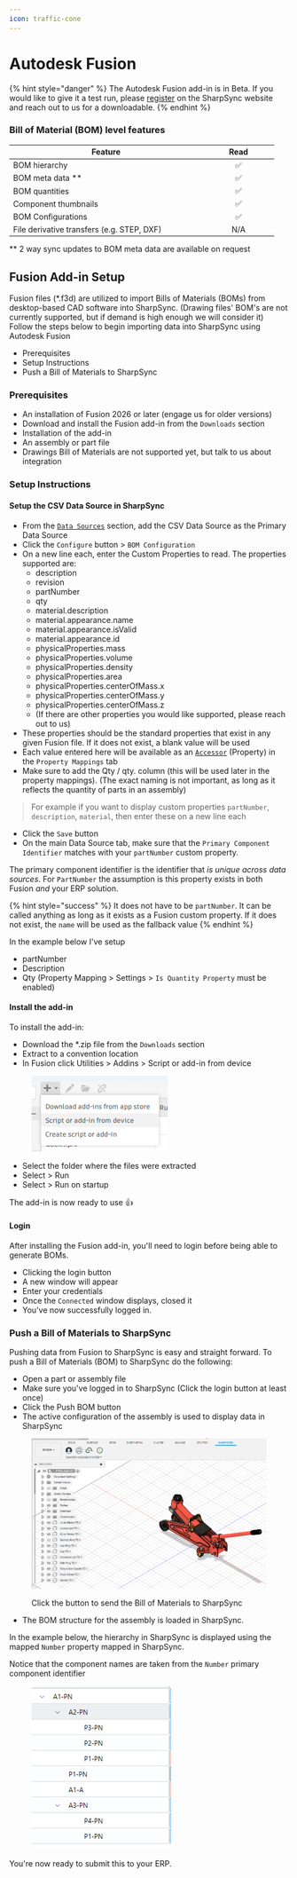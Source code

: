```yaml
---
icon: traffic-cone
---
```


# Autodesk Fusion

{% hint style="danger" %}
The Autodesk Fusion add-in is in Beta. If you would like to give it a test run, please [register](../fundamentals/getting-started/registration.md) on the SharpSync website and reach out to us for a downloadable.
{% endhint %}

### Bill of Material (BOM) level features

<table><thead><tr><th width="335.0078125">Feature</th><th width="115.390625" align="center">Read</th></tr></thead><tbody><tr><td>BOM hierarchy</td><td align="center"><span data-gb-custom-inline data-tag="emoji" data-code="2705">✅</span></td></tr><tr><td>BOM meta data **</td><td align="center"><span data-gb-custom-inline data-tag="emoji" data-code="2705">✅</span></td></tr><tr><td>BOM quantities</td><td align="center"><span data-gb-custom-inline data-tag="emoji" data-code="2705">✅</span></td></tr><tr><td>Component thumbnails</td><td align="center"><span data-gb-custom-inline data-tag="emoji" data-code="2705">✅</span></td></tr><tr><td>BOM Configurations</td><td align="center"><span data-gb-custom-inline data-tag="emoji" data-code="2705">✅</span></td></tr><tr><td>File derivative transfers (e.g. STEP, DXF)</td><td align="center">N/A</td></tr></tbody></table>

\*\* 2 way sync updates to BOM meta data are available on request

## Fusion Add-in Setup

Fusion files (\*.f3d) are utilized to import Bills of Materials (BOMs) from desktop-based CAD software into SharpSync. (Drawing files' BOM's are not currently supported, but if demand is high enough we will consider it) Follow the steps below to begin importing data into SharpSync using Autodesk Fusion

* Prerequisites
* Setup Instructions
* Push a Bill of Materials to SharpSync

### Prerequisites

* An installation of Fusion 2026 or later (engage us for older versions)
* Download and install the Fusion add-in from the `Downloads` section
* Installation of the add-in
* An assembly or part file
* Drawings Bill of Materials are not supported yet, but talk to us about integration

### Setup Instructions

#### Setup the CSV Data Source in SharpSync

* From the [`Data Sources`](../fundamentals/data-sources.md#core-concept-sources) section, add the CSV Data Source as the Primary Data Source
* Click the `Configure` button > `BOM Configuration`
* On a new line each, enter the Custom Properties to read. The properties supported are:
  * description
  * revision
  * partNumber
  * qty
  * material.description
  * material.appearance.name
  * material.appearance.isValid
  * material.appearance.id
  * physicalProperties.mass
  * physicalProperties.volume
  * physicalProperties.density
  * physicalProperties.area
  * physicalProperties.centerOfMass.x
  * physicalProperties.centerOfMass.y
  * physicalProperties.centerOfMass.z
  * (If there are other properties you would like supported, please reach out to us)\
    &#x20;
* These properties should be the standard properties that exist in any given Fusion file. If it does not exist, a blank value will be used
* Each value entered here will be available as an [`Accessor`](../fundamentals/property-mappings/adding-property-mapping.md) (Property) in the `Property Mappings` tab
* Make sure to add the Qty / qty. column (this will be used later in the property mappings). (The exact naming is not important, as long as it reflects the quantity of parts in an assembly)

> For example if you want to display custom properties `partNumber`, `description`, `material`, then enter these on a new line each

* Click the `Save` button
* On the main Data Source tab, make sure that the `Primary Component Identifier` matches with your `partNumber` custom property.

The primary component identifier is the identifier that _is unique across data sources_. For `PartNumber` the assumption is this property exists in both Fusion _and_ your ERP solution.&#x20;

{% hint style="success" %}
It does not have to be `partNumber`. It can be called anything as long as it exists as a Fusion custom property. If it does not exist, the `name` will be used as the fallback value
{% endhint %}

In the example below I've setup

* partNumber
* Description
* Qty (Property Mapping > Settings > `Is Quantity Property` must be enabled)

#### Install the add-in

To install the add-in:

* Download the \*.zip file from the `Downloads` section
* Extract to a convention location
* In Fusion click Utilities > Addins > Script or add-in from device

<figure><img src="../.gitbook/assets/image.png" alt=""><figcaption></figcaption></figure>

* Select the folder where the files were extracted
* Select > Run
* Select > Run on startup

The add-in is now ready to use  :thumbsup:

#### Login

After installing the Fusion add-in, you'll need to login before being able to generate BOMs.&#x20;

* Clicking the login button
* A new window will appear
* Enter your credentials&#x20;
* Once the `Connected` window displays, closed it
* You've now successfully logged in.

### Push a Bill of Materials to SharpSync

Pushing data from Fusion to SharpSync is easy and straight forward. To push a Bill of Materials (BOM) to SharpSync do the following:

* Open a part or assembly file
* Make sure you've logged in to SharpSync (Click the login button at least once)
* Click the Push BOM button
* The active configuration of the assembly is used to display data in SharpSync

<figure><img src="../.gitbook/assets/fusion_2_ton_jack.png" alt=""><figcaption><p>Click the button to send the Bill of Materials to SharpSync</p></figcaption></figure>

* The BOM structure for the assembly is loaded in SharpSync.



In the example below, the hierarchy in SharpSync is displayed using the mapped `Number` property mapped in SharpSync.

Notice that the component names are taken from the `Number` primary component identifier

<figure><img src="../.gitbook/assets/swx_hierarchy_displayed.png" alt=""><figcaption></figcaption></figure>



You're now ready to submit this to your ERP.
